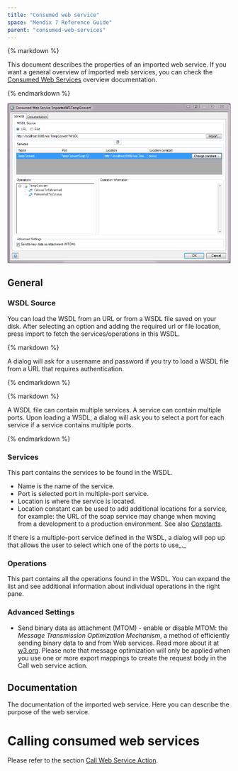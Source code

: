 ```yaml
---
title: "Consumed web service"
space: "Mendix 7 Reference Guide"
parent: "consumed-web-services"
---
```



<div class="alert alert-warning">{% markdown %}

This document describes the properties of an imported web service. If you want a general overview of imported web services, you can check the [Consumed Web Services](consumed-web-services) overview documentation.

{% endmarkdown %}</div>

![](attachments/16713734/16843949.png)

## General

### WSDL Source

You can load the WSDL from an URL or from a WSDL file saved on your disk. After selecting an option and adding the required url or file location, press import to fetch the services/operations in this WSDL.

<div class="alert alert-warning">{% markdown %}

A dialog will ask for a username and password if you try to load a WSDL file from a URL that requires authentication.

{% endmarkdown %}</div><div class="alert alert-warning">{% markdown %}

A WSDL file can contain multiple services. A service can contain multiple ports. Upon loading a WSDL, a dialog will ask you to select a port for each service if a service contains multiple ports.

{% endmarkdown %}</div>

### Services

This part contains the services to be found in the WSDL.

*   Name is the name of the service.
*   Port is selected port in multiple-port service.
*   Location is where the service is located.
*   Location constant can be used to add additional locations for a service, for example: the URL of the soap service may change when moving from a development to a production environment. See also [Constants](constants).

If there is a multiple-port service defined in the WSDL, a dialog will pop up that allows the user to select which one of the ports to use_._

### Operations

This part contains all the operations found in the WSDL. You can expand the list and see additional information about individual operations in the right pane.

### Advanced Settings

*   Send binary data as attachment (MTOM) - enable or disable MTOM: the _Message Transmission Optimization Mechanism_, a method of efficiently sending binary data to and from Web services. Read more about it at [w3.org](https://www.w3.org/TR/soap12-mtom/). Please note that message optimization will only be applied when you use one or more export mappings to create the request body in the Call web service action.

## Documentation

The documentation of the imported web service. Here you can describe the purpose of the web service.

# Calling consumed web services

Please refer to the section [Call Web Service Action](call-web-service-action).
